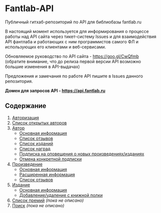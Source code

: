 # Fantlab-API

Публичный гитхаб-репозиторий по API для библиобазы fantlab.ru

В настоящий момент используется для информирования о процессе работы над API сайта через тикет-систему Issues и для взаимодействия API фантлаба и работающих с ним программистов самого ФЛ и использующих его  клиентами и веб-сервисами.

Обновляемое руководство по API сайта - https://goo.gl/CwQfmb  
(обратите внимание, что до релиза первой версии API возможно большие изменения в API-выдачах)

Предложения и замечания по работе API пишите в Issues данного репозитория.

**Домен для запросов API - https://api.fantlab.ru**

## Содержание
1. [Авторизация](Docs/auth.md#Авторизация)
2. [Список открытых авторов](Docs/authors.md#Список-открытых-авторов)
3. [Автор](Docs/author.md#Автор)
    * [Основная информация](Docs/author.md#Основная-информация)
    * [Список отзывов](Docs/author.md#Список-отзывов-на-произведения)
    * [Список изданий](Docs/author.md#Список-изданий)
    * [Список наград](Docs/author.md#Список-наград-отдельно)
    * [Подписка на оповещения о новых произведениях/изданиях](Docs/author.md#Подписка-на-оповещения-о-новых-произведениях-или-изданиях)
    * [Отмена конкретной подписки](Docs/author.md#Отмена-конкретной-подписки)
4. [Произведение](Docs/work.md#Произведение)
    * [Основная информация](Docs/work.md#Основная-информация)
    * [Расширенная информация](Docs/work.md#Расширенная-информация)
    * [Список отзывов](Docs/work.md#Список-отзывов)
5. [Издание](Docs/edition.md#Издание)
    * [Основная информация](Docs/edition.md#Основная-информация)
    * [Добавление/удаление с книжной полки](Docs/edition.md#Добавление-или-удаление-с-книжной-полки)
6. [Список премий](Docs/awards.md#Список-премий) *(пока не описано)*
7. [Поиск](Docs/search.md#Поиск) *(пока не описано)*
